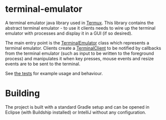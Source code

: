 # terminal-emulator
A terminal emulator java library used in [Termux](https://termux.com/). This library contains the abstract terminal emulator - to use it clients needs to wire up the terminal emulator with processes and display it in a GUI (if so desired).

The main entry point is the [TerminalEmulator](src/main/java/com/termux/terminal/TerminalEmulator.java) class which represents a terminal emulator. Clients create a [TerminalClient](src/main/java/com/termux/terminal/TerminalClient.java) to be notified by callbacks from the terminal emulator (such as input to be written to the foreground process) and manipulates it when key presses, mouse events and resize events are to be sent to the terminal.

See [the tests](src/test/java/com/termux/terminal) for example usage and behaviour.

# Building
The project is built with a standard Gradle setup and can be opened in Eclipse (with Buildship installed) or IntelliJ without any configuration.
